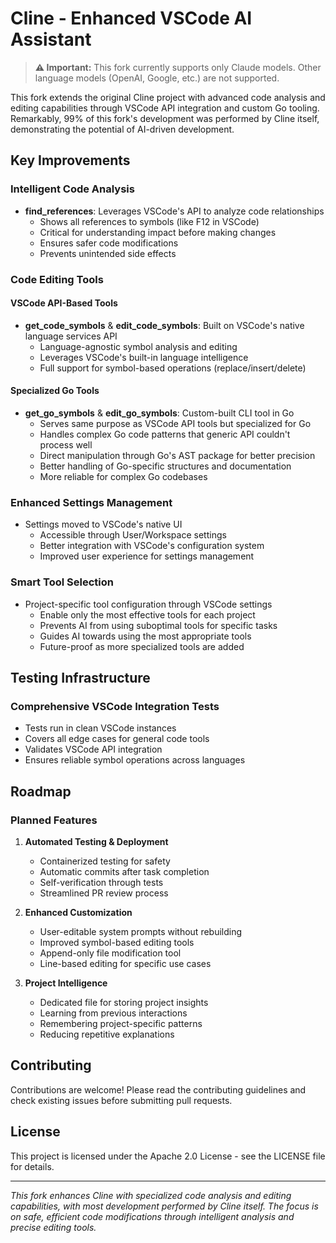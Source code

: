 # Cline - Enhanced VSCode AI Assistant

> **⚠️ Important:** This fork currently supports only Claude models. Other language models (OpenAI, Google, etc.) are not supported.

This fork extends the original Cline project with advanced code analysis and editing capabilities through VSCode API integration and custom Go tooling. Remarkably, 99% of this fork's development was performed by Cline itself, demonstrating the potential of AI-driven development.

## Key Improvements

### Intelligent Code Analysis
- **find_references**: Leverages VSCode's API to analyze code relationships
  - Shows all references to symbols (like F12 in VSCode)
  - Critical for understanding impact before making changes
  - Ensures safer code modifications
  - Prevents unintended side effects

### Code Editing Tools

#### VSCode API-Based Tools
- **get_code_symbols** & **edit_code_symbols**: Built on VSCode's native language services API
  - Language-agnostic symbol analysis and editing
  - Leverages VSCode's built-in language intelligence
  - Full support for symbol-based operations (replace/insert/delete)

#### Specialized Go Tools
- **get_go_symbols** & **edit_go_symbols**: Custom-built CLI tool in Go
  - Serves same purpose as VSCode API tools but specialized for Go
  - Handles complex Go code patterns that generic API couldn't process well
  - Direct manipulation through Go's AST package for better precision
  - Better handling of Go-specific structures and documentation
  - More reliable for complex Go codebases

### Enhanced Settings Management
- Settings moved to VSCode's native UI
  - Accessible through User/Workspace settings
  - Better integration with VSCode's configuration system
  - Improved user experience for settings management

### Smart Tool Selection
- Project-specific tool configuration through VSCode settings
  - Enable only the most effective tools for each project
  - Prevents AI from using suboptimal tools for specific tasks
  - Guides AI towards using the most appropriate tools
  - Future-proof as more specialized tools are added

## Testing Infrastructure

### Comprehensive VSCode Integration Tests
- Tests run in clean VSCode instances
- Covers all edge cases for general code tools
- Validates VSCode API integration
- Ensures reliable symbol operations across languages

## Roadmap

### Planned Features
1. **Automated Testing & Deployment**
   - Containerized testing for safety
   - Automatic commits after task completion
   - Self-verification through tests
   - Streamlined PR review process

2. **Enhanced Customization**
   - User-editable system prompts without rebuilding
   - Improved symbol-based editing tools
   - Append-only file modification tool
   - Line-based editing for specific use cases

3. **Project Intelligence**
   - Dedicated file for storing project insights
   - Learning from previous interactions
   - Remembering project-specific patterns
   - Reducing repetitive explanations

## Contributing

Contributions are welcome! Please read the contributing guidelines and check existing issues before submitting pull requests.

## License

This project is licensed under the Apache 2.0 License - see the LICENSE file for details.

---

*This fork enhances Cline with specialized code analysis and editing capabilities, with most development performed by Cline itself. The focus is on safe, efficient code modifications through intelligent analysis and precise editing tools.*
